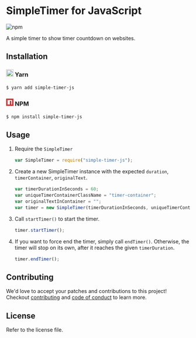 # SimpleTimer for JavaScript
![npm](https://img.shields.io/npm/v/simple-timer-js)

A simple timer to show timer countdown on websites.

## Installation
### <img src="https://avatars1.githubusercontent.com/u/22247014?s=200&v=4" width="20" height="20"> Yarn
```bash
$ yarn add simple-timer-js
```

### <img src="https://raw.githubusercontent.com/github/explore/80688e429a7d4ef2fca1e82350fe8e3517d3494d/topics/npm/npm.png" width="20" height="20"> NPM
```bash
$ npm install simple-timer-js
```

## Usage
1. Require the `SimpleTimer`
    ```javascript
    var SimpleTimer = require("simple-timer-js");
    ````

1. Create a new SimpleTimer instance with the expected `duration`, `timerContainer`, `originalText`.
    ```javascript
    var timerDurationInSeconds = 60;
    var uniqueTimerContainerClassName = "timer-container";
    var originalTextInContainer = "";
    var timer = new SimpleTimer(timerDurationInSeconds, uniqueTimerContainerClassName, originalTextInContainer);
    ```

1. Call `startTimer()` to start the timer.
    ```javascript
    timer.startTimer();
    ```

1. If you want to force end the timer, simply call `endTimer()`. Otherwise, the timer will stop on its own, after it reaches the given `timerDuration`.
    ```javascript
    timer.endTimer();
    ```

## Contributing
We'd love to accept your patches and contributions to this project! Checkout [contributing](CONTRIBUTING.md) and [code of conduct](CODE_OF_CONDUCT.md) to learn more.

## License
Refer to the license file.
